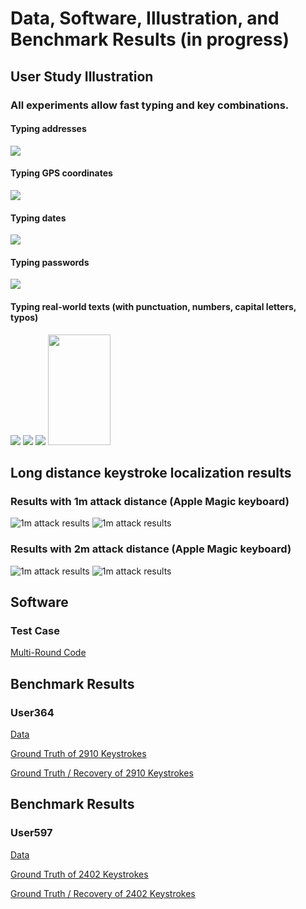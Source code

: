 # Data, Software, Illustration, and Benchmark Results (in progress)


## User Study Illustration
### All experiments allow fast typing and key combinations.

#### Typing addresses
![](https://github.com/auditoryeye/auditoryeyesight/blob/main/UserTyping/7jko02.gif)


#### Typing GPS coordinates
![](https://github.com/auditoryeye/auditoryeyesight/blob/main/UserTyping/7jpl9m_gps.gif)

#### Typing dates
![](https://github.com/auditoryeye/auditoryeyesight/blob/main/UserTyping/Sequence2_dates_7jzzfp.gif)

#### Typing passwords
![](https://github.com/auditoryeye/auditoryeyesight/blob/main/UserTyping/7jpnlf_pass.gif)

#### Typing real-world texts (with punctuation, numbers, capital letters, typos)
![](https://github.com/auditoryeye/auditoryeyesight/blob/main/UserTyping/sequence1_text_a_7k01n2.gif)
![](https://github.com/auditoryeye/auditoryeyesight/blob/main/UserTyping/sequence1_text_b_7k0201.gif)
![](https://github.com/auditoryeye/auditoryeyesight/blob/main/UserTyping/Sequence11_text_7k032c.gif)
<img src="https://github.com/auditoryeye/auditoryeyesight/blob/main/UserTyping/7jnhco.gif" width="100" height="177"/>

## Long distance keystroke localization results


### Results with 1m attack distance (Apple Magic keyboard)
![1m attack results](https://github.com/auditoryeye/auditoryeyesight/blob/main/longdistance_results/distance1m.PNG)
![1m attack results](https://github.com/auditoryeye/auditoryeyesight/blob/main/longdistance_results/distance1m_stats.PNG)


### Results with 2m attack distance (Apple Magic keyboard)
![1m attack results](https://github.com/auditoryeye/auditoryeyesight/blob/main/longdistance_results/distance2m.PNG)
![1m attack results](https://github.com/auditoryeye/auditoryeyesight/blob/main/longdistance_results/distance2m_stats.PNG)


## Software
### Test Case

[Multi-Round Code](https://github.com/auditoryeye/auditoryeyesight/tree/main/dataset/samplecodes)

## Benchmark Results

### User364

[Data](https://github.com/auditoryeye/auditoryeyesight/tree/main/dataset/workspace_user364)

[Ground Truth of 2910 Keystrokes](https://github.com/auditoryeye/auditoryeyesight/blob/main/dataset/workspace_user364/keys_groundtruth.txt)

[Ground Truth / Recovery of 2910 Keystrokes](https://github.com/auditoryeye/auditoryeyesight/blob/main/dataset/workspace_user364/result/keys_tdoa4_results.txt)


## Benchmark Results

### User597

[Data](https://github.com/auditoryeye/auditoryeyesight/tree/main/dataset/workspace_user597)

[Ground Truth of 2402 Keystrokes](https://github.com/auditoryeye/auditoryeyesight/blob/main/dataset/workspace_user597/keys_groundtruth.txt)

[Ground Truth / Recovery of 2402 Keystrokes](https://github.com/auditoryeye/auditoryeyesight/blob/main/dataset/workspace_user597/result/keys_tdoa4_results.txt)



